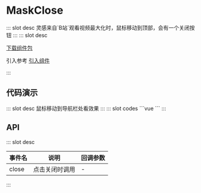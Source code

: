 # MaskClose

<ContainerBox title="介绍">
::: slot desc
灵感来自`B站`观看视频最大化时，鼠标移动到顶部，会有一个关闭按钮
:::
</ContainerBox>

<ContainerBox title="下载并引入">
::: slot desc

[下载组件包](https://gitee.com/lengyibai/component-package/raw/master/LibMaskClose.zip)

引入参考 [引入组件](/Components/Base/start.html#引入组件)

:::
</ContainerBox>

## 代码演示

<ContainerBox title="基础用法">
::: slot desc
鼠标移动到导航栏处看效果
:::
<Statics-MaskClose-demo-index />

<ShowCode>
::: slot codes
```vue
<template>
  <div>
    <LibMaskClose @close="close" />
  </div>
</template>
<script>
export default {
  methods: {
    close() {
      alert("关闭回调");
    },
  },
};
</script>
```
:::
</ShowCode>
</ContainerBox>

## API

<ContainerBox title="Events">
::: slot desc

| 事件名 | 说明           | 回调参数 |
| ------ | -------------- | -------- |
| close  | 点击关闭时调用 | -        |

:::
</ContainerBox>
